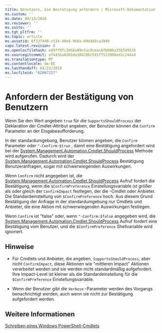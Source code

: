 ```yaml
---
title: Benutzern, die Bestätigung anfordern | Microsoft-Dokumentation
ms.custom: ''
ms.date: 09/13/2016
ms.reviewer: ''
ms.suite: ''
ms.tgt_pltfrm: ''
ms.topic: article
ms.assetid: 6f337498-c534-40ed-968a-09d4d9ca3849
caps.latest.revision: 8
ms.openlocfilehash: ed9ff9fc1668a89e1ac0ceac8f0800a15b349226
ms.sourcegitcommit: e7445ba8203da304286c591ff513900ad1c244a4
ms.translationtype: MT
ms.contentlocale: de-DE
ms.lasthandoff: 04/23/2019
ms.locfileid: "62067217"
---
```

# <a name="users-requesting-confirmation"></a>Anfordern der Bestätigung von Benutzern

Wenn Sie den Wert angeben `true` für die `SupportsShouldProcess` der Deklaration der Cmdlet-Attribut angeben, der Benutzer können die `Confirm` Parameter an der Eingabeaufforderung.

In der standardumgebung, Benutzer können angeben, die `Confirm` Parameter oder `"-Confirm:$true` , damit eine Bestätigung angefordert wird bei der [System.Management.Automation.Cmdlet.ShouldProcess](/dotnet/api/System.Management.Automation.Cmdlet.ShouldProcess) Methode wird aufgerufen. Dadurch wird der [System.Management.Automation.Cmdlet.ShouldProcess](/dotnet/api/System.Management.Automation.Cmdlet.ShouldProcess) Bestätigung Benutzeranfragen, sogar mit schwerwiegenden Auswirkungen.

Wenn `Confirm` nicht angegeben ist, die [System.Management.Automation.Cmdlet.ShouldProcess](/dotnet/api/System.Management.Automation.Cmdlet.ShouldProcess) Aufruf fordert die Bestätigung, wenn die `$ConfirmPreference` Einstellungsvariable ist größer als oder gleich der `ConfirmImpact` festlegen, der die -Cmdlet oder Anbieter. Die Standardeinstellung von `$ConfirmPreference` hoch. Aus diesem Grund Bestätigung der Anfrage in der standardumgebung nur Cmdlets und Anbieter, die eine Aktion mit schwerwiegenden Auswirkungen festlegen.

Wenn `Confirm` ist "false" oder, wenn `"-Confirm:$false` angegeben wird, die [System.Management.Automation.Cmdlet.ShouldProcess](/dotnet/api/System.Management.Automation.Cmdlet.ShouldProcess) Aufruf fordert eine Bestätigung vom Benutzer, und die `$ConfirmPreference` Shellvariable wird ignoriert.

## <a name="remarks"></a>Hinweise

- Für Cmdlets und Anbieter, die angeben, `SupportsShouldProcess`, aber nicht `ConfirmImpact`, diese Aktionen wie "mittleren Impact" Aktionen verarbeitet werden und sie werden nicht standardmäßig aufgefordert. Ihre Impact-Level ist kleiner als die Standardeinstellung für die `$ConfirmPreference` Einstellungsvariable.

- Wenn der Benutzer gibt die `Verbose` -Parameter werden des Vorgangs benachrichtigt werden, auch wenn sie nicht zur Bestätigung aufgefordert werden.

## <a name="see-also"></a>Weitere Informationen

[Schreiben eines Windows PowerShell-Cmdlets](./writing-a-windows-powershell-cmdlet.md)

